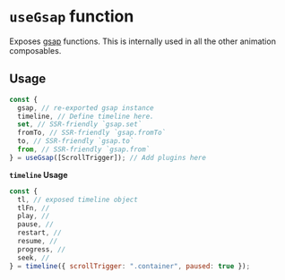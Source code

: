 # `useGsap` function

Exposes [gsap][gsap-href] functions. This is internally used in all the other animation composables.

## Usage

```js
const {
  gsap, // re-exported gsap instance
  timeline, // Define timeline here.
  set, // SSR-friendly `gsap.set`
  fromTo, // SSR-friendly `gsap.fromTo`
  to, // SSR-friendly `gsap.to`
  from, // SSR-friendly `gsap.from`
} = useGsap([ScrollTrigger]); // Add plugins here
```

**`timeline` Usage**
```js
const {
  tl, // exposed timeline object
  tlFn, //
  play, //
  pause, //
  restart, //
  resume, //
  progress, //
  seek, //
} = timeline({ scrollTrigger: ".container", paused: true });
```



[gsap-href]: https://gsap.com/

